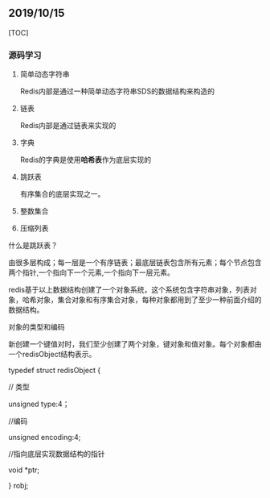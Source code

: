 ## 2019/10/15

[TOC]

### 源码学习

1. 简单动态字符串 

   Redis内部是通过一种简单动态字符串SDS的数据结构来构造的

2. 链表

   Redis内部是通过链表来实现的

3. 字典

   Redis的字典是使用**哈希表**作为底层实现的

4. 跳跃表

   有序集合的底层实现之一。

5. 整数集合

6. 压缩列表



什么是跳跃表？

由很多层构成；每一层是一个有序链表；最底层链表包含所有元素；每个节点包含两个指针,一个指向下一个元素,一个指向下一层元素。



redis基于以上数据结构创建了一个对象系统，这个系统包含字符串对象，列表对象，哈希对象，集合对象和有序集合对象，每种对象都用到了至少一种前面介绍的数据结构。



对象的类型和编码

新创建一个键值对时，我们至少创建了两个对象，键对象和值对象。每个对象都由一个redisObject结构表示。

typedef struct redisObject {

// 类型

unsigned type:4；

//编码

unsigned  encoding:4;

//指向底层实现数据结构的指针

void *ptr;

} robj;



